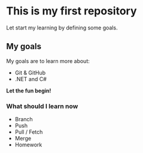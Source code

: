 # This is my first repository

Let start my learning by defining some goals.

## My goals 
My goals are to learn more about:
* Git & GitHub
* .NET and C#

**Let the fun begin!**

### What should I learn now

* Branch
* Push
* Pull / Fetch 
* Merge
* Homework